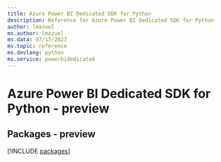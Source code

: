 ```yaml
---
title: Azure Power BI Dedicated SDK for Python
description: Reference for Azure Power BI Dedicated SDK for Python
author: lmazuel
ms.author: lmazuel
ms.data: 07/17/2023
ms.topic: reference
ms.devlang: python
ms.service: powerbidedicated
---
```

# Azure Power BI Dedicated SDK for Python - preview
## Packages - preview
[!INCLUDE [packages](power-bi-dedicated-index.md)]